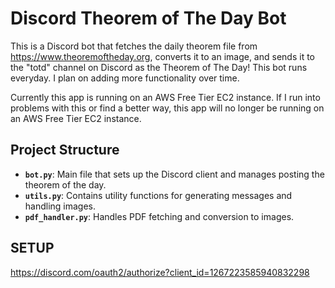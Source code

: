 # Discord Theorem of The Day Bot

This is a Discord bot that fetches the daily theorem file from https://www.theoremoftheday.org, converts it to an image, and sends it to the "totd" channel on Discord as the Theorem of The Day! This bot runs everyday. I plan on adding more functionality over time. 

Currently this app is running on an AWS Free Tier EC2 instance. If I run into problems with this or find a better way, this app will no longer be running on an AWS Free Tier EC2 instance. 

## Project Structure

- **`bot.py`**: Main file that sets up the Discord client and manages posting the theorem of the day.
- **`utils.py`**: Contains utility functions for generating messages and handling images.
- **`pdf_handler.py`**: Handles PDF fetching and conversion to images.

## SETUP

https://discord.com/oauth2/authorize?client_id=1267223585940832298

